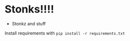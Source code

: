 # <big>Stonks!!!!</big>

- Stonkz and stuff

Install requirements with `pip install -r requirements.txt`

